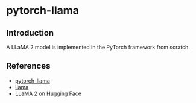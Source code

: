 # pytorch-llama

## Introduction
A LLaMA 2 model is implemented in the PyTorch framework from scratch.

## References
- [pytorch-llama](https://github.com/hkproj/pytorch-llama)
- [llama](https://github.com/facebookresearch/llama.git)
- [LLaMA 2 on Hugging Face](https://huggingface.co/meta-llama/Llama-2-7b)
